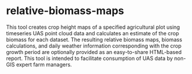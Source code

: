 # relative-biomass-maps
This tool creates crop height maps of a specified agricultural plot using timeseries UAS point cloud data and calculates an estimate of the crop biomass for each dataset. The resulting relative biomass maps, biomass calculations, and daily weather information corresponding with the crop growth period are optionally provided as an easy-to-share HTML-based report. This tool is intended to facilitate consumption of UAS data by non-GIS expert farm managers.
